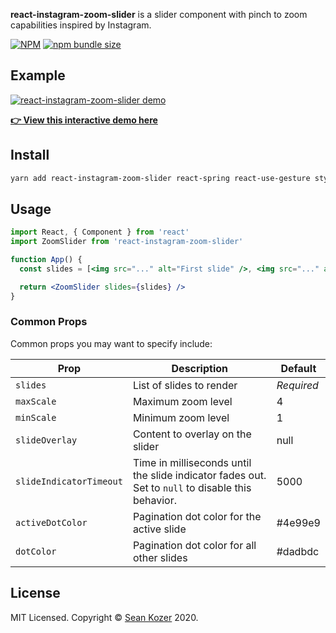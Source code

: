 **react-instagram-zoom-slider** is a slider component with pinch to zoom capabilities inspired by Instagram.

[![NPM](https://img.shields.io/npm/v/react-instagram-zoom-slider?style=flat-square)](https://www.npmjs.com/package/react-instagram-zoom-slider)
[![npm bundle size](https://img.shields.io/bundlephobia/minzip/react-instagram-zoom-slider?style=flat-square)](https://bundlephobia.com/result?p=react-instagram-zoom-slider)

## Example

[![react-instagram-zoom-slider demo](https://i.imgur.com/cpz7qNY.gif)](https://skozer.github.io/react-instagram-zoom-slider/)

[**👉 View this interactive demo here**](https://skozer.github.io/react-instagram-zoom-slider/)

## Install

```bash
yarn add react-instagram-zoom-slider react-spring react-use-gesture styled-components
```

## Usage

```jsx
import React, { Component } from 'react'
import ZoomSlider from 'react-instagram-zoom-slider'

function App() {
  const slides = [<img src="..." alt="First slide" />, <img src="..." alt="Second slide" />]

  return <ZoomSlider slides={slides} />
}
```

### Common Props

Common props you may want to specify include:

| Prop                    | Description                                                                                          | Default    |
| ----------------------- | ---------------------------------------------------------------------------------------------------- | ---------- |
| `slides`                | List of slides to render                                                                             | _Required_ |
| `maxScale`              | Maximum zoom level                                                                                   | 4          |
| `minScale`              | Minimum zoom level                                                                                   | 1          |
| `slideOverlay`          | Content to overlay on the slider                                                                     | null       |
| `slideIndicatorTimeout` | Time in milliseconds until the slide indicator fades out.<br>Set to `null` to disable this behavior. | 5000       |
| `activeDotColor`        | Pagination dot color for the active slide                                                            | #4e99e9    |
| `dotColor`              | Pagination dot color for all other slides                                                            | #dadbdc    |

## License

MIT Licensed. Copyright © [Sean Kozer](https://github.com/skozer) 2020.

